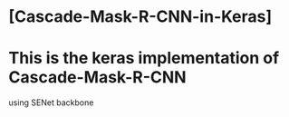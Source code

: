 # [Cascade-Mask-R-CNN-in-Keras]
# This is the keras implementation of Cascade-Mask-R-CNN
  using SENet backbone
